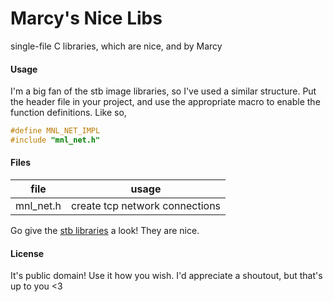 Marcy's Nice Libs
===

single-file C libraries, which are nice, and by Marcy

#### Usage

I'm a big fan of the stb image libraries, so I've used a similar structure. Put the header file in your project, and use the appropriate macro to enable the function definitions. Like so,

```c
#define MNL_NET_IMPL
#include "mnl_net.h"
```

#### Files

| file | usage |
| ---- | ----- |
| mnl_net.h | create tcp network connections |


Go give the [stb libraries](https://github.com/nothings/stb) a look! They are nice.

#### License

It's public domain! Use it how you wish. I'd appreciate a shoutout, but that's up to you <3
